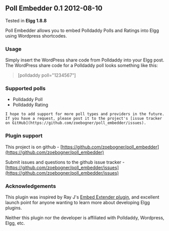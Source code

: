 ## Poll Embedder 0.1 2012-08-10

Tested in **Elgg 1.8.8**

Poll Embedder allows you to embed Polldaddy Polls and Ratings into Elgg using Wordpress shortcodes.

### Usage

Simply insert the WordPress share code from Polldaddy into your Elgg post. The WordPress share code for a Polldaddy poll looks something like this:

> &#91;polldaddy poll="1234567"&#93;

### Supported polls

* Polldaddy Poll
* Polldaddy Rating

`I hope to add support for more poll types and providers in the future. If you have a request, please post it to the project's [issue tracker on GitHub](https://github.com/zoebogner/poll_embedder/issues).`

### Plugin support

This project is on github - [https://github.com/zoebogner/poll_embedder](https://github.com/zoebogner/poll_embedder)

Submit issues and questions to the github issue tracker - [https://github.com/zoebogner/poll_embedder/issues](https://github.com/zoebogner/poll_embedder/issues)

### Acknowledgements

This plugin was inspired by Ray J's [Embed Extender plugin](http://community.elgg.org/plugins/787632/1.8.2/embed-extender), and excellent launch point for anyone wanting to learn more about developing Elgg plugins.

Neither this plugin nor the developer is affiliated with Polldaddy, Wordpress, Elgg, etc.
